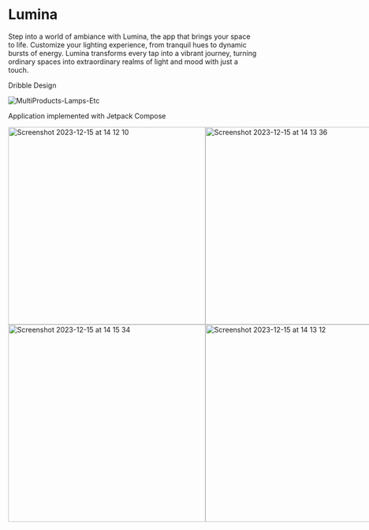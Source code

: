 # Lumina
Step into a world of ambiance with Lumina, the app that brings your space to life. Customize your lighting experience, from tranquil hues to dynamic bursts of energy. Lumina transforms every tap into a vibrant journey, turning ordinary spaces into extraordinary realms of light and mood with just a touch.

Dribble Design

![MultiProducts-Lamps-Etc](https://github.com/DerekWasswa/Lumina/assets/9701272/d5b5e822-aa41-4a42-b7c9-bbcb42d45ef3)

Application implemented with Jetpack Compose

<div style="display: flex; justify-content: space-between;">
  <img width="400" alt="Screenshot 2023-12-15 at 14 12 10" src="https://github.com/DerekWasswa/Lumina/assets/9701272/4ff619d0-3cb6-4df5-81c1-4584acb8dca7">
  <img width="400" alt="Screenshot 2023-12-15 at 14 13 36" src="https://github.com/DerekWasswa/Lumina/assets/9701272/e0088707-b853-4fb0-b5e0-3a512ca5c86f">
</div>

<div style="display: flex; justify-content: space-between;">
    <img width="400" alt="Screenshot 2023-12-15 at 14 15 34" src="https://github.com/DerekWasswa/Lumina/assets/9701272/6f042d28-3953-49b3-9b1d-de54784f47c0">
    <img width="400" alt="Screenshot 2023-12-15 at 14 13 12" src="https://github.com/DerekWasswa/Lumina/assets/9701272/6db415e2-9512-4576-99f0-64d729887487">
</div>
